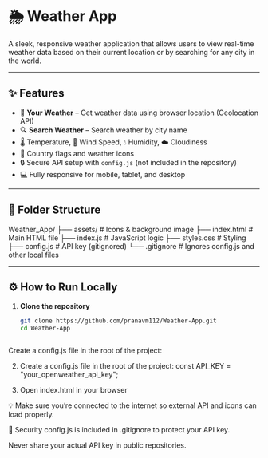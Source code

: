 # 🌦️ Weather App

A sleek, responsive weather application that allows users to view real-time weather data based on their current location or by searching for any city in the world.

---

## ✨ Features

- 📍 **Your Weather** – Get weather data using browser location (Geolocation API)
- 🔍 **Search Weather** – Search weather by city name
- 🌡️ Temperature, 💨 Wind Speed, 💧 Humidity, ☁️ Cloudiness
- 🧭 Country flags and weather icons
- 🔒 Secure API setup with `config.js` (not included in the repository)
- 💻 Fully responsive for mobile, tablet, and desktop

---

## 📁 Folder Structure

Weather_App/
├── assets/ # Icons & background image
├── index.html # Main HTML file
├── index.js # JavaScript logic
├── styles.css # Styling
├── config.js # API key (gitignored)
└── .gitignore # Ignores config.js and other local files



---

## ⚙️ How to Run Locally

1. **Clone the repository**

   ```bash
   git clone https://github.com/pranavm112/Weather-App.git
   cd Weather-App
   


Create a config.js file in the root of the project:

2. Create a config.js file in the root of the project:
    const API_KEY = "your_openweather_api_key";

3. Open index.html in your browser

💡 Make sure you’re connected to the internet so external API and icons can load properly.


🔐 Security
config.js is included in .gitignore to protect your API key.

Never share your actual API key in public repositories.


